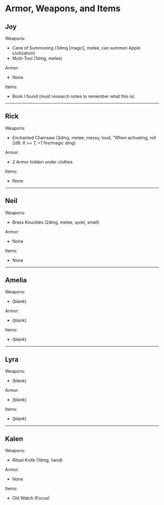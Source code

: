 Armor, Weapons, and Items
===

## Joy

Weapons:
* Cane of Summoning (3dmg [magic], melee, can summon Apple civilization)
* Multi-Tool (1dmg, melee)

Armor: 
* None

Items:
* Book I found (must research notes to remember what this is)

---

## Rick

Weapons:
* Enchanted Chainsaw (3dmg, melee, messy, loud, "When activating, roll 2d6. If >= 7, +1 fire/magic dmg)

Armor: 
* 2 Armor hidden under clothes

Items:
* None

---

## Neil

Weapons:
* Brass Knuckles (2dmg, melee, quiet, small)

Armor: 
* None

Items:
* None

---

## Amelia

Weapons:
* (blank)

Armor: 
* (blank)

Items:
* (blank)

---

## Lyra

Weapons:
* (blank)

Armor: 
* (blank)

Items:
* (blank)

---

## Kalen

Weapons:
* Ritual Knife (1dmg, hand)

Armor:
* None

Items:
* Old Watch (Focus)
